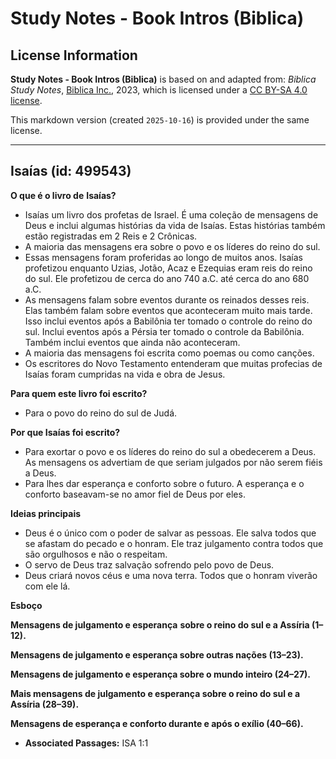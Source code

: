 # Study Notes - Book Intros (Biblica)

## License Information

**Study Notes - Book Intros (Biblica)** is based on and adapted from: _Biblica Study Notes_, [Biblica Inc.](https://www.biblica.com/), 2023, which is licensed under a [CC BY-SA 4.0 license](https://creativecommons.org/licenses/by-sa/4.0/legalcode.en).

This markdown version (created `2025-10-16`) is provided under the same license.



--------------------------------

## Isaías (id: 499543)

**O que é o livro de** **Isaías?**

* Isaías um livro dos profetas de Israel. É uma coleção de mensagens de Deus e inclui algumas histórias da vida de Isaías. Estas histórias também estão registradas em 2 Reis e 2 Crônicas.
* A maioria das mensagens era sobre o povo e os líderes do reino do sul.
* Essas mensagens foram proferidas ao longo de muitos anos. Isaías profetizou enquanto Uzias, Jotão, Acaz e Ezequias eram reis do reino do sul. Ele profetizou de cerca do ano 740 a.C. até cerca do ano 680 a.C.
* As mensagens falam sobre eventos durante os reinados desses reis. Elas também falam sobre eventos que aconteceram muito mais tarde. Isso inclui eventos após a Babilônia ter tomado o controle do reino do sul. Inclui eventos após a Pérsia ter tomado o controle da Babilônia. Também inclui eventos que ainda não aconteceram.
* A maioria das mensagens foi escrita como poemas ou como canções.
* Os escritores do Novo Testamento entenderam que muitas profecias de Isaías foram cumpridas na vida e obra de Jesus.

**Para quem este livro foi escrito?**

* Para o povo do reino do sul de Judá.

**Por que Isaías foi escrito?**

* Para exortar o povo e os líderes do reino do sul a obedecerem a Deus. As mensagens os advertiam de que seriam julgados por não serem fiéis a Deus.
* Para lhes dar esperança e conforto sobre o futuro. A esperança e o conforto baseavam\-se no amor fiel de Deus por eles.

**Ideias principais**

* Deus é o único com o poder de salvar as pessoas. Ele salva todos que se afastam do pecado e o honram. Ele traz julgamento contra todos que são orgulhosos e não o respeitam.
* O servo de Deus traz salvação sofrendo pelo povo de Deus.
* Deus criará novos céus e uma nova terra. Todos que o honram viverão com ele lá.

**Esboço**

**Mensagens de julgamento e esperança** **sobre o reino do sul e a Assíria (1–12\).**

**Mensagens de julgamento e esperança sobre outras nações (13–23\).**

**Mensagens de julgamento e esperança sobre o mundo inteiro (24–27\).**

**Mais mensagens de julgamento e esperança sobre o reino do sul e a Assíria (28–39\).**

**Mensagens de esperança e conforto durante e após o exílio (40–66\).**

* **Associated Passages:** ISA 1:1

